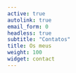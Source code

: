 ```yaml
---
active: true
autolink: true
email_form: 0
headless: true
subtitle: "Contatos"
title: Os meus
weight: 100
widget: contact
---
```


